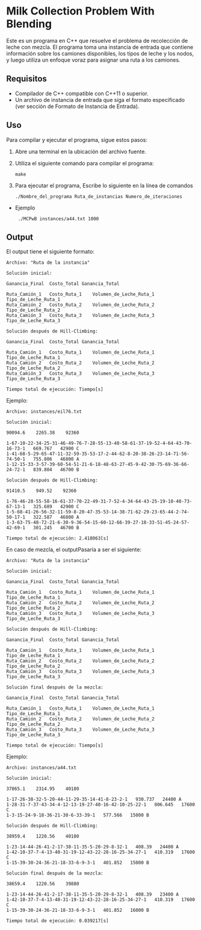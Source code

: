 # Milk Collection Problem With Blending

Este es un programa en C++ que resuelve el problema de recolección de leche con mezcla. El programa toma una instancia de entrada que contiene información sobre los camiones disponibles, los tipos de leche y los nodos, y luego utiliza un enfoque voraz para asignar una ruta a los camiones.

## Requisitos

- Compilador de C++ compatible con C++11 o superior.
- Un archivo de instancia de entrada que siga el formato especificado (ver sección de Formato de Instancia de Entrada).

## Uso

Para compilar y ejecutar el programa, sigue estos pasos:

1. Abre una terminal en la ubicación del archivo fuente.

2. Utiliza el siguiente comando para compilar el programa:

    ```
    make

3. Para ejecutar el programa, Escribe lo siguiente en la línea de comandos
    ```
    ./Nombre_del_programa Ruta_de_instancias Numero_de_iteraciones
   
- Ejemplo
   ```
    ./MCPwB instances/a44.txt 1000

## Output

El output tiene el siguiente formato:
	
	Archivo: "Ruta de la instancia"
	
	Solución inicial:

	Ganancia_Final	Costo_Total	Ganancia_Total

	Ruta_Camión_1	Costo_Ruta_1	Volumen_de_Leche_Ruta_1 Tipo_de_Leche_Ruta_1
	Ruta_Camión_2	Costo_Ruta_2	Volumen_de_Leche_Ruta_2 Tipo_de_Leche_Ruta_2
	Ruta_Camión_3	Costo_Ruta_3	Volumen_de_Leche_Ruta_3 Tipo_de_Leche_Ruta_3

	Solución después de Hill-Climbing:

	Ganancia_Final	Costo_Total	Ganancia_Total

	Ruta_Camión_1	Costo_Ruta_1	Volumen_de_Leche_Ruta_1 Tipo_de_Leche_Ruta_1
	Ruta_Camión_2	Costo_Ruta_2	Volumen_de_Leche_Ruta_2 Tipo_de_Leche_Ruta_2
	Ruta_Camión_3	Costo_Ruta_3	Volumen_de_Leche_Ruta_3 Tipo_de_Leche_Ruta_3

	Tiempo total de ejecución: Tiempo[s]

Ejemplo:
	
	Archivo: instances/eil76.txt

	Solución inicial:

	90094.6    2265.38    92360

	1-67-10-22-34-25-31-46-49-76-7-28-55-13-40-58-61-37-19-52-4-64-43-70-16-73-1   669.767   42900 C
	1-41-68-5-29-65-47-11-32-59-35-53-17-2-44-62-8-20-38-26-23-14-71-56-74-50-1   755.806   46800 A
	1-12-15-33-3-57-39-60-54-51-21-6-18-48-63-27-45-9-42-30-75-69-36-66-24-72-1   839.804   46700 B

	Solución después de Hill-Climbing:

	91410.5    949.52    92360

	1-76-46-28-55-58-16-61-37-70-22-49-31-7-52-4-34-64-43-25-19-10-40-73-67-13-1   325.689   42900 C
	1-5-68-41-26-56-32-11-59-8-20-47-35-53-14-38-71-62-29-23-65-44-2-74-50-17-1   322.587   46800 A
	1-3-63-75-48-72-21-6-30-9-36-54-15-60-12-66-39-27-18-33-51-45-24-57-42-69-1   301.245   46700 B

	Tiempo total de ejecución: 2.418063[s]


En caso de mezcla, el outputPasaría a ser el siguiente:

	Archivo: "Ruta de la instancia"
	
	Solución inicial:

	Ganancia_Final	Costo_Total	Ganancia_Total

	Ruta_Camión_1	Costo_Ruta_1	Volumen_de_Leche_Ruta_1 Tipo_de_Leche_Ruta_1
	Ruta_Camión_2	Costo_Ruta_2	Volumen_de_Leche_Ruta_2 Tipo_de_Leche_Ruta_2
	Ruta_Camión_3	Costo_Ruta_3	Volumen_de_Leche_Ruta_3 Tipo_de_Leche_Ruta_3

	Solución después de Hill-Climbing:

	Ganancia_Final	Costo_Total	Ganancia_Total

	Ruta_Camión_1	Costo_Ruta_1	Volumen_de_Leche_Ruta_1 Tipo_de_Leche_Ruta_1
	Ruta_Camión_2	Costo_Ruta_2	Volumen_de_Leche_Ruta_2 Tipo_de_Leche_Ruta_2
	Ruta_Camión_3	Costo_Ruta_3	Volumen_de_Leche_Ruta_3 Tipo_de_Leche_Ruta_3

	Solución final después de la mezcla:

	Ganancia_Final	Costo_Total	Ganancia_Total

	Ruta_Camión_1	Costo_Ruta_1	Volumen_de_Leche_Ruta_1 Tipo_de_Leche_Ruta_1
	Ruta_Camión_2	Costo_Ruta_2	Volumen_de_Leche_Ruta_2 Tipo_de_Leche_Ruta_2
	Ruta_Camión_3	Costo_Ruta_3	Volumen_de_Leche_Ruta_3 Tipo_de_Leche_Ruta_3

	Tiempo total de ejecución: Tiempo[s]

Ejemplo:
	
	Archivo: instances/a44.txt

	Solución inicial:

	37865.1    2314.95    40180

	1-17-26-38-32-5-20-44-11-29-35-14-41-8-23-2-1   930.737   24400 A
	1-28-31-7-37-43-34-4-12-13-19-27-40-16-42-10-25-22-1   806.645   17600 C
	1-3-15-24-9-18-36-21-30-6-33-39-1   577.566   15000 B

	Solución después de Hill-Climbing:

	38959.4    1220.56    40180

	1-23-14-44-26-41-2-17-38-11-35-5-20-29-8-32-1   408.39   24400 A
	1-42-10-37-7-4-13-40-31-19-12-43-22-28-16-25-34-27-1   410.319   17600 C
	1-15-39-30-24-36-21-18-33-6-9-3-1   401.852   15000 B

	Solución final después de la mezcla:

	38659.4    1220.56    39880

	1-23-14-44-26-41-2-17-38-11-35-5-20-29-8-32-1   408.39   23400 A
	1-42-10-37-7-4-13-40-31-19-12-43-22-28-16-25-34-27-1   410.319   17600 C
	1-15-39-30-24-36-21-18-33-6-9-3-1   401.852   16000 B

	Tiempo total de ejecución: 0.039217[s]

